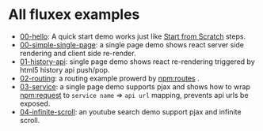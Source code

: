 All fluxex examples
===================

* <a href="00-hello">00-hello</a>: A quick start demo works just like <a href="https://github.com/zordius/fluxex/blob/master/SCRATCH.md">Start from Scratch</a> steps.
* <a href="00-simple-single-page">00-simple-single-page</a>: a single page demo shows react server side rendering and client side re-render.
* <a href="01-history-api">01-history-api</a>: single page demo shows react re-rendering triggered by html5 history api push/pop.
* <a href="02-routing">02-routing</a>: a routing example prowerd by <a href="https://github.com/aaronblohowiak/routes.js">npm:routes</a> .
* <a href="03-service">03-service</a>: a single page demo supports pjax and shows how to wrap <a href="https://github.com/request/request">npm:request</a> to `service name` => `api url` mapping, prevents api urls be exposed.
* <a href="04-infinite-scroll">04-infinite-scroll</a>: an youtube search demo support pjax and infinite scroll.
